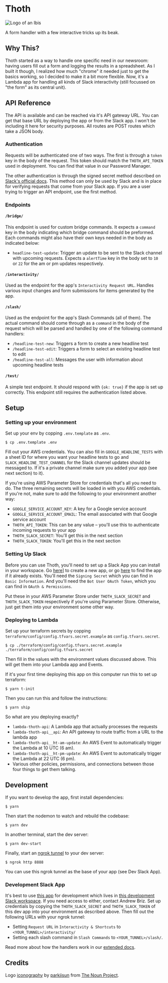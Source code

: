 # Thoth
![Logo of an Ibis](./docs/media/thoth-logo.jpeg)

A form handler with a few interactive tricks up its beak.

## Why This?

Thoth started as a way to handle one specific need in our newsroom: having users fill out a form and logging the results in a spreadsheet. As I built it though, I realized how much "chrome" it needed just to get the basics working, so I decided to make it a bit more flexible. Now, it's a Lambda app for handling all kinds of Slack interactivity (still focussed on "the form" as its central unit).

## API Reference

The API is available and can be reached via it's API gateway URL. You can get that base URL by deploying the app or from the Slack app. I won't be including it here for security purposes. All routes are POST routes which take a JSON body.

### Authentication
Requests will be authenticated one of two ways. The first is through a `token` key in the body of the request. This token should match the `THOTH_API_TOKEN` used in deployment. You can find that value in our Password Manager.

The other authentication is through the signed secret method described on [Slack's official docs](https://api.slack.com/authentication/verifying-requests-from-slack). This method can only be used by Slack and is in place for verifying requests that come from your Slack app. If you are a user trying to trigger an API endpoint, use the first method.

### Endpoints

#### `/bridge/`
This endpoint is used for custom bridge commands. It expects a `command` key in the body indicating which bridge command should be preformed. Each commands might also have their own keys needed in the body as indicated below:
- `headline-test-update`: Trigger an update to be sent to the Slack channel with upcoming requests. Expects a `alertTime` key in the body set to `10` or `22` for the am or pm updates respectively.

#### `/interactivity/`
Used as the endpoint for the app's `Interactivity Request URL`. Handles various input changes and form submissions for items generated by the app.

#### `/slash/`
Used as the endpoint for the app's Slash Commands (all of them). The actual command should come through as a `command` in the body of the request which will be parsed and handled by one of the following command handlers:
- `/headline-test-new`: Triggers a form to create a new headline test
- `/headline-test-edit`: Triggers a form to select an existing headline test to edit
- `/headline-test-all`: Messages the user with information about upcoming headline tests

#### `/test/`
A simple test endpoint. It should respond with `{ok: true}` if the app is set up correctly. This endpoint still requires the authentication listed above.


## Setup

### Setting up your environment

Set up your env by copping `.env.template` as `.env`.

```
$ cp .env.template .env
```

Fill out your AWS credentials. You can also fill in `GOOGLE_HEADLINE_TESTS` with a sheet ID for where you want your headline tests to go and `SLACK_HEADLINE_TEST_CHANNEL` for the Slack channel updates should be messaged to. If it's a private channel make sure you added your app (see next section) to it).

If you're using AWS Parameter Store for credentials that's all you need to do. The three remaining secrets will be loaded in with you AWS credentials. If you're not, make sure to add the following to your environment another way:
- `GOOGLE_SERVICE_ACCOUNT_KEY`: A key for a Google service account
- `GOOGLE_SERVICE_ACCOUNT_EMAIL`: The email associated with that Google service account
- `THOTH_API_TOKEN`: This can be any value – you'll use this to authenticate incoming requests to your app
- `THOTH_SLACK_SECRET`: You'll get this in the next section
- `THOTH_SLACK_TOKEN`: You'll get this in the next section

### Setting Up Slack

Before you can use Thoth, you'll need to set up a Slack App you can install in your workspace. Go [here](https://api.slack.com/apps?new_app=1)] to create a new app, or go [here](https://api.slack.com) to find the app if it already exists. You'll need the `Signing Secret` which you can find in `Basic Information`. And you'll need the `Bot User OAuth Token`, which you can find in `OAuth & Permissions`.

Put these in your AWS Parameter Store under `THOTH_SLACK_SECRET` and `THOTH_SLACK_TOKEN` respectively if you're using Parameter Store. Otherwise, just get them into your environment some other way.

### Deploying to Lambda

Set up your terraform secrets by copping `terraform/config/config.tfvars.secret.example` as `config.tfvars.secret`.

```
$ cp ./terraform/config/config.tfvars.secret.example ./terraform/config/config.tfvars.secret
```

Then fill in the values with the environment values discussed above. This will get them into your Lambda app and Events.

If it's your first time deploying this app on this computer run this to set up terraform:
```
$ yarn t-init
```

Then you can run this and follow the instructions:
```
$ yarn ship
```

So what are you deploying exactly?
- `lambda-thoth-api`: A Lambda app that actually processes the requests
- `lambda-thoth-api__api`: An API gateway to route traffic from a URL to the lambda app
- `lambda-thoth-api__ht-am-update`: An AWS Event to automatically trigger the Lambda at 10 UTC (6 am).
- `lambda-thoth-api__ht-pm-update`: An AWS Event to automatically trigger the Lambda at 22 UTC (6 pm).
- Various other policies, permissions, and connections between those four things to get them talking.

## Development

If you want to develop the app, first install dependencies:

```
$ yarn
```

Then start the nodemon to watch and rebuild the codebase:

```
$ yarn dev
```

In another terminal, start the dev server:

```
$ yarn dev-start
```

Finally, start an [ngrok tunnel](https://ngrok.com/) to your dev server:
```
$ ngrok http 8888
```

You can use this ngrok tunnel as the base of your app (see Dev Slack App).

### Development Slack App
It's best to use [this app](https://api.slack.com/apps/A024M68AZPX) for development which lives in [this development Slack workspace](briz-playground.slack.com). If you need access to either, contact Andrew Briz. Set up credentials by copying the `THOTH_SLACK_SECRET`
and `THOTH_SLACK_TOKEN` of this dev app into your environment as described above. Then fill out the following URLs with your ngrok tunnel:
- Setting `Request URL` in `Interactivity & Shortcuts` to `<YOUR_TUNNEL>/interactivity/`
- Setting each slash command in `Slash Commands` to `<YOUR_TUNNEL>/slash/`.

Read more about how the handlers work in our [extended docs]('./docs/slack-apps.md').

## Credits
Logo [iconography](https://thenounproject.com/search/?q=ibis&i=962350) by [parkjisun](https://thenounproject.com/naripuru/) from [The Noun Project](https://thenounproject.com/).
